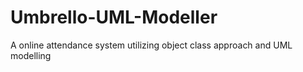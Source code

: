 # Umbrello-UML-Modeller
A online attendance system utilizing object class approach and UML modelling
